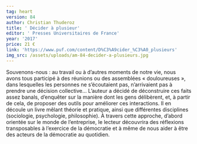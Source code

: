 ```yaml
---
tag: heart
version: 84
author: Christian Thuderoz
title: ' Décider à plusieur'
editor: ' Presses Universitaires de France'
year: '2017'
price: 21 €
link: 'https://www.puf.com/content/D%C3%A9cider_%C3%A0_plusieurs'
img_src: /assets/uploads/am-84-decider-a-plusieurs.jpg
---
```

Souvenons-nous : au travail ou à d’autres moments de notre vie, nous avons
 tous participé à des réunions ou des assemblées « douloureuses », dans lesquelles
 les personnes ne s’écoutaient pas, n’arrivaient pas à prendre une décision
 collective… L’auteur a décidé de déconstruire ces faits assez banals, d’enquêter
 sur la manière dont les gens délibèrent, et, à partir de cela, de proposer des outils pour améliorer ces interactions. Il en découle un livre mêlant théorie
 et pratique, ainsi que différentes disciplines (sociologie, psychologie, philosophie).
 À travers cette approche, d’abord orientée sur le monde de l’entreprise, le
 lecteur découvrira des réflexions transposables à l’exercice de la démocratie et à
 même de nous aider à être des acteurs de la démocratie au quotidien.
